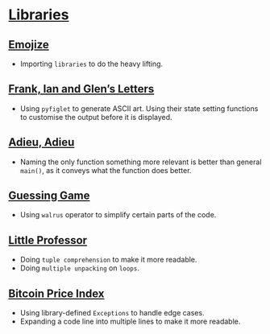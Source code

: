 # [Libraries](pset_4)

## [Emojize](emojize/emojize.py)

- Importing `libraries` to do the heavy lifting.

## [Frank, Ian and Glen’s Letters](figlet/figlet.py)

- Using `pyfiglet` to generate ASCII art. Using their state setting functions to customise the output before it is displayed.

## [Adieu, Adieu](adieu/adieu.py)

- Naming the only function something more relevant is better than general `main()`, as it conveys what the function does better.

## [Guessing Game](game/game.py)

- Using `walrus` operator to simplify certain parts of the code.

## [Little Professor](professor/professor.py)

- Doing `tuple comprehension` to make it more readable.
- Doing `multiple unpacking` on `loops`.

## [Bitcoin Price Index](bitcoin/bitcoin.py)

- Using library-defined `Exceptions` to handle edge cases.
- Expanding a code line into multiple lines to make it more readable.
